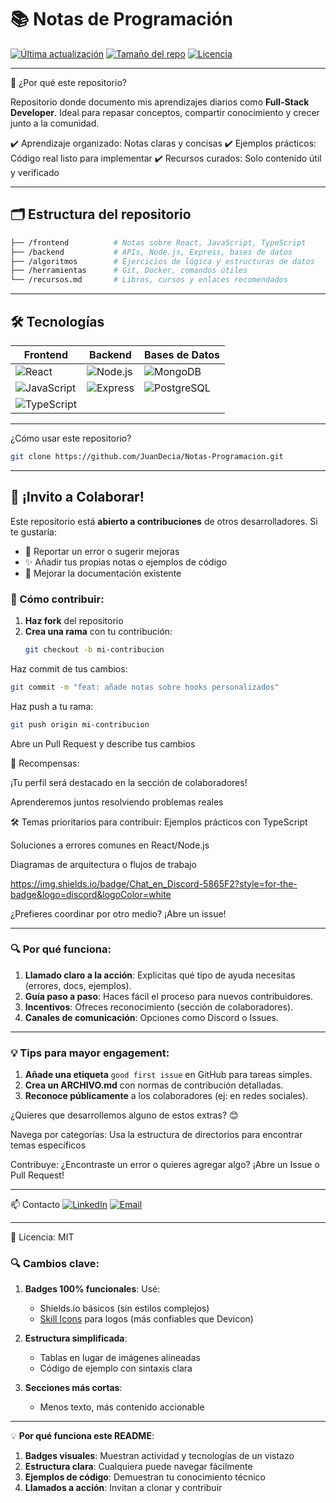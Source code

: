 # 📚 Notas de Programación

[![Última actualización](https://img.shields.io/github/last-commit/JuanDecia/Notas-Programacion?color=blue)](https://github.com/JuanDecia/Notas-Programacion/commits/main)
[![Tamaño del repo](https://img.shields.io/github/repo-size/JuanDecia/Notas-Programacion)](https://github.com/JuanDecia/Notas-Programacion)
[![Licencia](https://img.shields.io/github/license/JuanDecia/Notas-Programacion?color=green)](https://github.com/JuanDecia/Notas-Programacion/blob/main/LICENSE)

---

🤝 ¿Por qué este repositorio?

Repositorio donde documento mis aprendizajes diarios como **Full-Stack Developer**. Ideal para repasar conceptos, compartir conocimiento y crecer junto a la comunidad.

✔️ Aprendizaje organizado: Notas claras y concisas
✔️ Ejemplos prácticos: Código real listo para implementar
✔️ Recursos curados: Solo contenido útil y verificado

---

## 🗂️ Estructura del repositorio

```bash
├── /frontend          # Notas sobre React, JavaScript, TypeScript
├── /backend           # APIs, Node.js, Express, bases de datos
├── /algoritmos        # Ejercicios de lógica y estructuras de datos
├── /herramientas      # Git, Docker, comandos útiles
└── /recursos.md       # Libros, cursos y enlaces recomendados
```

---

## 🛠️ Tecnologías

| Frontend         | Backend          | Bases de Datos   |
|------------------|------------------|------------------|
| ![React](https://skillicons.dev/icons?i=react) | ![Node.js](https://skillicons.dev/icons?i=nodejs) | ![MongoDB](https://skillicons.dev/icons?i=mongodb) |
| ![JavaScript](https://skillicons.dev/icons?i=js) | ![Express](https://skillicons.dev/icons?i=express) | ![PostgreSQL](https://skillicons.dev/icons?i=postgresql) |
| ![TypeScript](https://skillicons.dev/icons?i=typescript) |  |  |

---

¿Cómo usar este repositorio?

```bash
git clone https://github.com/JuanDecia/Notas-Programacion.git
```

---

## 👥 ¡Invito a Colaborar!

Este repositorio está **abierto a contribuciones** de otros desarrolladores. Si te gustaría:

- 🐛 Reportar un error o sugerir mejoras  
- ✨ Añadir tus propias notas o ejemplos de código  
- 📝 Mejorar la documentación existente  

### 📌 Cómo contribuir:

1. **Haz fork** del repositorio
2. **Crea una rama** con tu contribución:
   ```bash
   git checkout -b mi-contribucion
Haz commit de tus cambios:

   ```bash
   git commit -m "feat: añade notas sobre hooks personalizados"
   ```

Haz push a tu rama:

   ```bash
   git push origin mi-contribucion
   ```

Abre un Pull Request y describe tus cambios

🌟 Recompensas:

¡Tu perfil será destacado en la sección de colaboradores!

Aprenderemos juntos resolviendo problemas reales

🛠 Temas prioritarios para contribuir:
Ejemplos prácticos con TypeScript

Soluciones a errores comunes en React/Node.js

Diagramas de arquitectura o flujos de trabajo

https://img.shields.io/badge/Chat_en_Discord-5865F2?style=for-the-badge&logo=discord&logoColor=white

¿Prefieres coordinar por otro medio? ¡Abre un issue!

---

### 🔍 **Por qué funciona**:
1. **Llamado claro a la acción**: Explicitas qué tipo de ayuda necesitas (errores, docs, ejemplos).  
2. **Guía paso a paso**: Haces fácil el proceso para nuevos contribuidores.  
3. **Incentivos**: Ofreces reconocimiento (sección de colaboradores).  
4. **Canales de comunicación**: Opciones como Discord o Issues.  

---

### 💡 **Tips para mayor engagement**:
1. **Añade una etiqueta** `good first issue` en GitHub para tareas simples.  
2. **Crea un ARCHIVO.md** con normas de contribución detalladas.  
3. **Reconoce públicamente** a los colaboradores (ej: en redes sociales).  

¿Quieres que desarrollemos alguno de estos extras? 😊

Navega por categorías: Usa la estructura de directorios para encontrar temas específicos

Contribuye: ¿Encontraste un error o quieres agregar algo? ¡Abre un Issue o Pull Request!

---

📫 Contacto
[![LinkedIn](https://img.shields.io/badge/LinkedIn-Juan_Decia-0077B5?style=for-the-badge&logo=linkedin)](https://www.linkedin.com/in/juan-decia/)
[![Email](https://img.shields.io/badge/Email-juan.decia@example.com-D14836?style=for-the-badge&logo=gmail)](mailto:juan.decia@example.com)

---

🔹 Licencia: MIT

### 🔍 **Cambios clave**:
1. **Badges 100% funcionales**: Usé:
   - Shields.io básicos (sin estilos complejos)
   - [Skill Icons](https://skillicons.dev/) para logos (más confiables que Devicon)
   
2. **Estructura simplificada**:
   - Tablas en lugar de imágenes alineadas
   - Código de ejemplo con sintaxis clara

3. **Secciones más cortas**:
   - Menos texto, más contenido accionable

---

💡 **Por qué funciona este README**:
1. **Badges visuales**: Muestran actividad y tecnologías de un vistazo
2. **Estructura clara**: Cualquiera puede navegar fácilmente
3. **Ejemplos de código**: Demuestran tu conocimiento técnico
4. **Llamados a acción**: Invitan a clonar y contribuir
